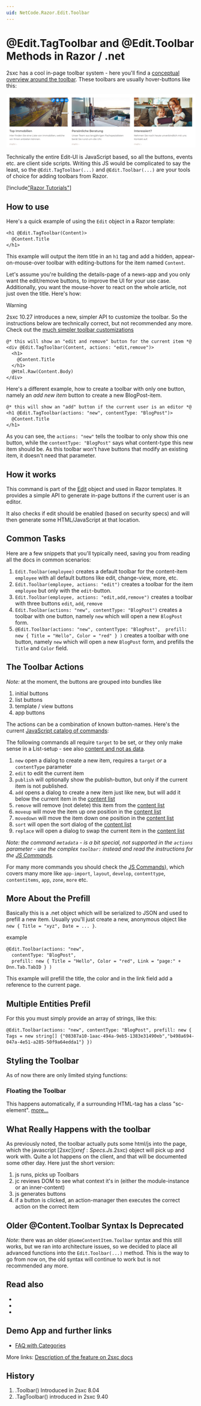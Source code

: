 ```yaml
---
uid: NetCode.Razor.Edit.Toolbar
---
```


# @Edit.TagToolbar and @Edit.Toolbar Methods in Razor / .net
2sxc has a cool in-page toolbar system - here you'll find a [conceptual overview around the toolbar](xref:Specs.Cms.Toolbars). These toolbars are usually hover-buttons like this:

![hover inline toolbar example](./assets/example-hover-toolbar.png)

Technically the entire Edit-UI is JavaScript based, so all the buttons, events etc. are client side scripts. Writing this JS would be complicated to say the least, so the `@Edit.TagToolbar(...)` and `@Edit.Toolbar(...)` are your tools of choice for adding toolbars from Razor.


[!include["Razor Tutorials"](../../shared/tutorials/razor.md)]


## How to use

Here's a quick example of using the `Edit` object in a Razor template:

```razor
<h1 @Edit.TagToolbar(Content)>
  @Content.Title
</h1>
```

This example will output the item title in an `h1` tag and add a hidden, appear-on-mouse-over toolbar with editing-buttons for the item named `Content`.

Let's assume you're building the details-page of a news-app and you only want the edit/remove buttons, to improve the UI for your use case. Additionally, you want the mouse-hover to react on the whole article, not just oven the title. Here's how:

> [!WARNING]
> 2sxc 10.27 introduces a new, simpler API to customize the toolbar.
> So the instructions below are technically correct, but not recommended any more.
> Check out the [much simpler toolbar customizations](xref:HowTo.Customize.Toolbars)

```razor
@* this will show an "edit and remove" button for the current item *@
<div @Edit.TagToolbar(Content, actions: "edit,remove")>
  <h1>
    @Content.Title
  </h1>
  @Html.Raw(Content.Body)
</div>
```

Here's a different example, how to create a toolbar with only one button, namely an _add new item_ button to create a new BlogPost-item.

```razor
@* this will show an "add" button if the current user is an editor *@
<h1 @Edit.TagToolbar(actions: "new", contentType: "BlogPost")>
  @Content.Title
</h1>
```

As you can see, the `actions: "new"` tells the toolbar to only show this one button, while the `contentType: "BlogPost"` says what content-type this new item should be. As this toolbar won't have buttons that modify an existing item, it doesn't need that parameter.



## How it works
This command is part of the [Edit](xref:NetCode.Razor.Edit) object and used in Razor templates. It provides a simple API to generate in-page buttons if the current user is an editor.

It also checks if edit should be enabled (based on security specs) and will then generate some HTML/JavaScript at that location. 

## Common Tasks
Here are a few snippets that you'll typically need, saving you from reading all the docs in common scenarios:

1. `Edit.Toolbar(employee)` creates a default toolbar for the content-item `employee` with all default buttons like edit, change-view, more, etc.
2. `Edit.Toolbar(employee, actions: "edit")` creates a toolbar for the item `employee` but only with the `edit`-button.
3. `Edit.Toolbar(employee, actions: "edit,add,remove")` creates a toolbar with three buttons `edit`, `add`, `remove`
4. `Edit.Toolbar(actions: "new", contentType: "BlogPost")` creates a toolbar with one button, namely `new` which will open a new `BlogPost` form.
5. `@Edit.Toolbar(actions: "new", contentType: "BlogPost",  prefill: new { Title = "Hello", Color = "red" } )` creates a toolbar with one button, namely `new` which will open a new `BlogPost` form, and prefills the `Title` and `Color` field.

## The Toolbar Actions
_Note:_ at the moment, the buttons are grouped into bundles like

1. initial buttons
2. list buttons
3. template / view buttons
4. app buttons


The actions can be a combination of known button-names. Here's the current [JavaScript catalog of commands](xref:JsCode.Commands.Index): 

The following commands all require `target` to be set, or they only make sense in a List-setup - see also [content and not as data](xref:Blog.DataVsContent). 

1. `new` open a dialog to create a new item, requires a `target` _or_ a `contentType` parameter
2. `edit` to edit the current item
1. `publish` will optionally show the publish-button, but only if the current item is not published.
1. `add` opens a dialog to create a new item just like new, but will add it below the current item in the [content list](xref:Blog.DataVsContent)
1. `remove` will remove (not delete) this item from the [content list](xref:Blog.DataVsContent)
1. `moveup` will move the item up one position in the [content list](xref:Blog.DataVsContent)
1. `movedown` will move the item down one position in the [content list](xref:Blog.DataVsContent)
1. `sort` will open the sort dialog of the [content list](xref:Blog.DataVsContent)
1. `replace` will open a dialog to swap the current item in the 
[content list](xref:Blog.DataVsContent)

_Note: the command `metadata` - is a bit special, not supported in the `actions` parameter - use the complex  `toolbar:` instead and read the instructions for the [JS Commands](xref:JsCode.Commands.Index)._

For many more commands you should check the [JS Commands](xref:JsCode.Commands.Index)), which covers many more like `app-import`, `layout`, `develop`, `contenttype`, `contentitems`, `app`, `zone`, `more` etc.  

## More About the Prefill
Basically this is a .net object which will be serialized to JSON and used to prefill a new item. Usually you'll just create a new, anonymous object like `new { Title = "xyz", Date = ... }`.

example
```Razor
@Edit.Toolbar(actions: "new", 
  contentType: "BlogPost", 
  prefill: new { Title = "Hello", Color = "red", Link = "page:" + Dnn.Tab.TabID } )
```

This example will prefill the title, the color and in the link field add a reference to the current page. 

## Multiple Entities Prefil 
For this you must simply provide an array of strings, like this:
```Razor
@Edit.Toolbar(actions: "new", contentType: "BlogPost", prefill: new { Tags = new string[] {"08387a10-1aac-494a-9eb5-1383e31490eb","b498a694-047a-4e51-a285-50f9a64edda1"} })
```

## Styling the Toolbar
As of now there are only limited stying functions: 

### Floating the Toolbar
This happens automatically, if a surrounding HTML-tag has a class "sc-element". [more...](http://2sxc.org/en/Docs-Manuals/Feature/feature/2875)

## What Really Happens with the toolbar
As previously noted, the toolbar actually puts some html/js into the page, which the javascript [$2sxc](xref:Specs.Js.$2sxc) object will pick up and work with. Quite a lot happens on the client, and that will be documented some other day. Here just the short version:

1. js runs, picks up Toolbars
2. jc reviews DOM to see what context it's in (either the module-instance or an inner-content)
3. js generates buttons
4. if a button is clicked, an action-manager then executes the correct action on the correct item 

## Older @Content.Toolbar Syntax Is Deprecated
_Note_: there was an older `@SomeContentItem.Toolbar` syntax and this still works, but we ran into architecture issues, so we decided to place all advanced functions into the `Edit.Toolbar(...)` method. This is the way to go from now on, the old syntax will continue to work but is not recommended any more. 

## Read also

* [](xref:Specs.Js.Toolbar.Intro)
* [](xref:Specs.Js.Toolbar.Settings)
* [](xref:Specs.Js.Toolbar.Buttons)

## Demo App and further links

* [FAQ with Categories](http://2sxc.org/en/apps/app/faq-with-categories-and-6-views)

More links: [Description of the feature on 2sxc docs](http://2sxc.org/en/Docs-Manuals/Feature/feature/2683)

## History

1. .Toolbar() Introduced in 2sxc 8.04
2. .TagToolbar() introduced in 2sxc 9.40
